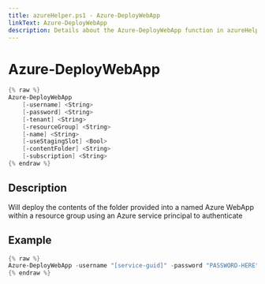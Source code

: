 ```yaml
---
title: azureHelper.ps1 - Azure-DeployWebApp
linkText: Azure-DeployWebApp
description: Details about the Azure-DeployWebApp function in azureHelper.ps1 helper script
---
```


# Azure-DeployWebApp

```PowerShell
{% raw %}
Azure-DeployWebApp
    [-username] <String>
    [-password] <String>
    [-tenant] <String>
    [-resourceGroup] <String>
    [-name] <String>
    [-useStagingSlot] <Bool>
    [-contentFolder] <String>
    [-subscription] <String>
{% endraw %}
```

## Description

Will deploy the contents of the folder provided into a named Azure WebApp within a resource group using an Azure service principal to authenticate

## Example

```PowerShell
{% raw %}
Azure-DeployWebApp -username "[service-guid]" -password "PASSWORD-HERE" -tenant "[tenant-guid]" -resourceGroup "MyWebAppResource" -name "MyWebApp" -useStagingSlot $true -contentFolder "Path\To\Folder" -subscription "MySubscription"
{% endraw %}
```
